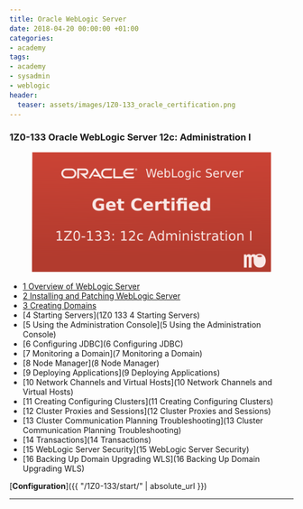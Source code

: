 ```yaml
---
title: Oracle WebLogic Server
date: 2018-04-20 00:00:00 +01:00
categories:
- academy
tags:
- academy
- sysadmin
- weblogic
header:
  teaser: assets/images/1Z0-133_oracle_certification.png
---
```


### 1Z0-133 Oracle WebLogic Server 12c: Administration I


<figure>
	<img src="assets/images/1Z0-133_oracle_certification.png">
</figure>



* [1 Overview of WebLogic Server](/1Z0-133/1-overview/)
* [2 Installing and Patching WebLogic Server](/1Z0-133/2-install-patch)
* [3 Creating Domains](/1Z0-133/3-creating-domains/)
* [4 Starting Servers](1Z0 133 4 Starting Servers)
* [5 Using the Administration Console](5 Using the Administration Console)
* [6 Configuring JDBC](6 Configuring JDBC)
* [7 Monitoring a Domain](7 Monitoring a Domain)
* [8 Node Manager](8 Node Manager)
* [9 Deploying Applications](9 Deploying Applications)
* [10 Network Channels and Virtual Hosts](10 Network Channels and Virtual Hosts)
* [11 Creating Configuring Clusters](11 Creating Configuring Clusters)
* [12 Cluster Proxies and Sessions](12 Cluster Proxies and Sessions)
* [13 Cluster Communication Planning Troubleshooting](13 Cluster Communication Planning Troubleshooting)
* [14 Transactions](14 Transactions)
* [15 WebLogic Server Security](15 WebLogic Server Security)
* [16 Backing Up Domain Upgrading WLS](16 Backing Up Domain Upgrading WLS)

[**Configuration**]({{ "/1Z0-133/start/" | absolute_url }})

---------------
